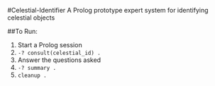 #Celestial-Identifier
A Prolog prototype expert system for identifying celestial objects

##To Run:
1. Start a Prolog session
2. `-? consult(celestial_id) .`
3. Answer the questions asked
4. `-? summary .`
5. `cleanup .`
